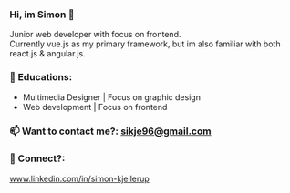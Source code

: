 ### Hi, im Simon 👋

Junior web developer with focus on frontend.<br />
Currently vue.js as my primary framework, but im also familiar with both react.js & angular.js.

### 🏫 Educations:
- Multimedia Designer | Focus on graphic design
- Web development | Focus on frontend

### 📫 Want to contact me?: sikje96@gmail.com

### 👥 Connect?:
www.linkedin.com/in/simon-kjellerup
